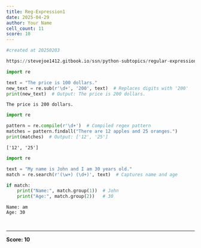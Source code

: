 ```yaml
---
title: Reg-Expression1
date: 2025-04-29
author: Your Name
cell_count: 11
score: 10
---
```


```python
#created at 20250203
```


```python
https://stevejoe1412.gitbook.io/ssn/python-subtopics/regular-expressions-with-re
```


```python
import re
```


```python
text = "The price is 100 dollars."
new_text = re.sub(r'\d+', '200', text)  # Replaces digits with '200'
print(new_text)  # Output: The price is 200 dollars.
```

    The price is 200 dollars.



```python
import re
```


```python
pattern = re.compile(r'\d+')  # Compiled regex pattern
matches = pattern.findall("There are 12 apples and 25 oranges.")
print(matches)  # Output: ['12', '25']
```

    ['12', '25']



```python
import re
```


```python
text = "My name is John and I am 30 years old."
match = re.search(r'(\w+) (\d+)', text)  # Captures name and age
```


```python
if match:
    print("Name:", match.group(1))  # John
    print("Age:", match.group(2))   # 30
```

    Name: am
    Age: 30



```python

```


```python

```


---
**Score: 10**